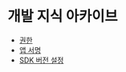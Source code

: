 # 개발 지식 아카이브

- [권한](https://apple-sushi-c42.notion.site/14fcef5d64dd80c1b7f0cde886835dcf?pvs=74)
- [앱 서명](https://apple-sushi-c42.notion.site/150cef5d64dd80959065cd377b37c97e?pvs=74)
- [SDK 버전 설정](https://apple-sushi-c42.notion.site/SDK-152cef5d64dd8043bca4ce7b290d1142?pvs=74)


